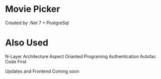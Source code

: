 # Movie Picker
Created by .Net 7 + PostgreSql
# Also Used
N-Layer Architecture
Aspect Orianted Programing
Authentication
Autofac
Code First


Updates and Frontend Coming soon
